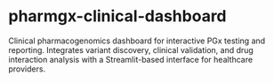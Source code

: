# pharmgx-clinical-dashboard
Clinical pharmacogenomics dashboard for interactive PGx testing and reporting. Integrates variant discovery, clinical validation, and drug interaction analysis with a Streamlit-based interface for healthcare providers.
